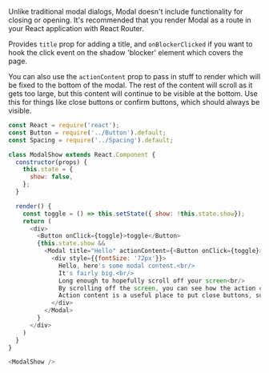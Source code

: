 Unlike traditional modal dialogs, Modal doesn't include functionality for closing or opening. It's recommended that you render Modal as a route in your React application with React Router.

Provides `title` prop for adding a title, and `onBlockerClicked` if you want to hook the click event on the shadow 'blocker' element which covers the page.

You can also use the `actionContent` prop to pass in stuff to render which will be fixed to the bottom of the modal. The rest of the content will scroll as it gets too large, but this content will continue to be visible at the bottom. Use this for things like close buttons or confirm buttons, which should always be visible.

```javascript
const React = require('react');
const Button = require('../Button').default;
const Spacing = require('../Spacing').default;

class ModalShow extends React.Component {
  constructor(props) {
    this.state = {
      show: false,
    };
  }

  render() {
    const toggle = () => this.setState({ show: !this.state.show});
    return (
      <div>
        <Button onClick={toggle}>toggle</Button>
        {this.state.show &&
          <Modal title="Hello" actionContent={<Button onClick={toggle}>Close</Button>}>
            <div style={{fontSize: '72px'}}>
              Hello, here's some modal content.<br/>
              It's fairly big.<br/>
              Long enough to hopefully scroll off your screen<br/>
              By scrolling off the screen, you can see how the action content stays at the bottom<br/>
              Action content is a useful place to put close buttons, submit buttons, etc<br/>
            </div>
          </Modal>
        }
      </div>
    )
  }
}

<ModalShow />
```
